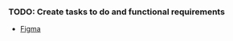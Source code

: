 ### TODO: Create tasks to do and functional requirements

- [Figma](<https://www.figma.com/file/KNjXLlPzGNpnAXIZkmppYT/Admin-Dashboard-UI-Kit-(Community)?node-id=2%3A3&t=gsxkzYKPPvfshfvd-1>)
